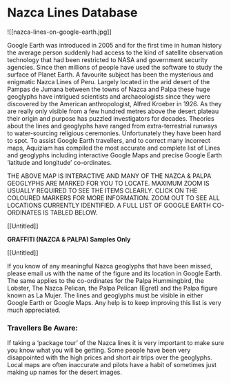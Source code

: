 # Nazca Lines Database

![[nazca-lines-on-google-earth.jpg]]

Google Earth was introduced in 2005 and for the first time in human history the average person suddenly had access to the kind of satellite observation technology that had been restricted to NASA and government security agencies. Since then millions of people have used the software to study the surface of Planet Earth. A favourite subject has been the mysterious and enigmatic Nazca Lines of Peru. Largely located in the arid desert of the Pampas de Jumana between the towns of Nazca and Palpa these huge geoglyphs have intrigued scientists and archaeologists since they were discovered by the American anthropologist, Alfred Kroeber in 1926. As they are really only visible from a few hundred metres above the desert plateau their origin and purpose has puzzled investigators for decades. Theories about the lines and geoglyphs have ranged from extra-terrestrial runways to water-sourcing religious ceremonies. Unfortunately they have been hard to spot. To assist Google Earth travellers, and to correct many incorrect maps, Aquiziam has compiled the most accurate and complete list of Lines and geoglyphs including interactive Google Maps and precise Google Earth ‘latitude and longitude’ co-ordinates.

THE ABOVE MAP IS INTERACTIVE AND MANY OF THE NAZCA & PALPA GEOGLYPHS ARE MARKED FOR YOU TO LOCATE. MAXIMUM ZOOM IS USUALLY REQUIRED TO SEE THE ITEMS CLEARLY. CLICK ON THE COLOURED MARKERS FOR MORE INFORMATION. ZOOM OUT TO SEE ALL LOCATIONS CURRENTLY IDENTIFIED. A FULL LIST OF GOOGLE EARTH CO-ORDINATES IS TABLED BELOW.

[[Untitled]]

**GRAFFITI (NAZCA & PALPA) Samples Only**

[[Untitled]]

If you know of any meaningful Nazca geoglyphs that have been missed, please email us with the name of the figure and its location in Google Earth. The same applies to the co-ordinates for the Palpa Hummingbird, the Lobster, The Nazca Pelican, the Palpa Pelican (Egret) and the Palpa figure known as La Mujer. The lines and geoglyphs must be visible in either Google Earth or Google Maps. Any help is to keep improving this list is very much appreciated.

### Travellers Be Aware:

If taking a ‘package tour’ of the Nazca lines it is very important to make sure you know what you will be getting. Some people have been very disappointed with the high prices and short air trips over the geoglyphs. Local maps are often inaccurate and pilots have a habit of sometimes just making up names for the desert images.